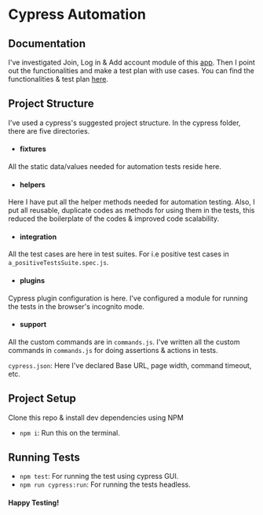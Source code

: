 # Cypress Automation

## Documentation

I've investigated Join, Log in & Add account module of this [app](https://partnerforsqa.dev.uniteliving.com/dtms). Then I point out the functionalities and make a test plan with use cases. You can find the functionalities & test plan [here](https://docs.google.com/spreadsheets/d/1aviNiybemAT2GAZTpNf9pniZX4RTOUmCxt7GAMmk-Uk/edit?usp=sharing).

## Project Structure
I've used a cypress's suggested project structure. In the cypress folder, there are five directories. 

- #### fixtures
All the static data/values needed for automation tests reside here.

 - #### helpers
Here I have put all the helper methods needed for automation testing. Also, I put all reusable, duplicate codes as methods for using them in the tests, this reduced the boilerplate of the codes & improved code scalability.

 - #### integration
All the test cases are here in test suites. For i.e positive test cases in `a_positiveTestsSuite.spec.js`.

 - #### plugins
Cypress plugin configuration is here. I've configured a module for running the tests in the browser's incognito mode.

 - #### support
All the custom commands are in `commands.js`. I've written all the custom commands in `commands.js` for doing assertions & actions in tests.


`cypress.json`: Here I've declared Base URL, page width, command timeout, etc.

## Project Setup

Clone this repo & install dev dependencies using NPM

- ```npm i```: Run this on the terminal.

## Running Tests

- ```npm test```: For running the test using cypress GUI.
- ```npm run cypress:run```: For running the tests headless.

#### Happy Testing!